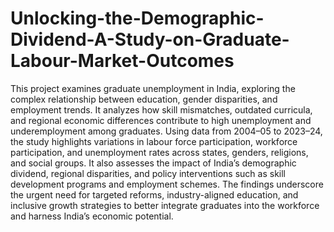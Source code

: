 # Unlocking-the-Demographic-Dividend-A-Study-on-Graduate-Labour-Market-Outcomes
This project examines graduate unemployment in India, exploring the complex relationship between education, gender disparities, and employment trends. It analyzes how skill mismatches, outdated curricula, and regional economic differences contribute to high unemployment and underemployment among graduates. Using data from 2004–05 to 2023–24, the study highlights variations in labour force participation, workforce participation, and unemployment rates across states, genders, religions, and social groups. It also assesses the impact of India’s demographic dividend, regional disparities, and policy interventions such as skill development programs and employment schemes. The findings underscore the urgent need for targeted reforms, industry-aligned education, and inclusive growth strategies to better integrate graduates into the workforce and harness India’s economic potential.
